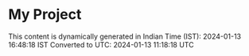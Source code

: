 # My Project

This content is dynamically generated in Indian Time (IST): 2024-01-13 16:48:18 IST
Converted to UTC: 2024-01-13 11:18:18 UTC
